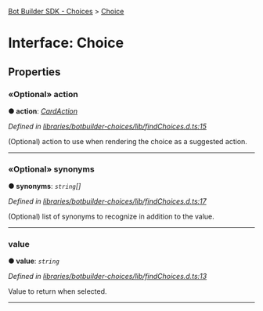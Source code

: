[Bot Builder SDK - Choices](../README.md) > [Choice](../interfaces/botbuilder_choices.choice.md)



# Interface: Choice


## Properties
<a id="action"></a>

### «Optional» action

**●  action**:  *[CardAction]()* 

*Defined in [libraries/botbuilder-choices/lib/findChoices.d.ts:15](https://github.com/Microsoft/botbuilder-js/blob/5422076/libraries/botbuilder-choices/lib/findChoices.d.ts#L15)*



(Optional) action to use when rendering the choice as a suggested action.




___

<a id="synonyms"></a>

### «Optional» synonyms

**●  synonyms**:  *`string`[]* 

*Defined in [libraries/botbuilder-choices/lib/findChoices.d.ts:17](https://github.com/Microsoft/botbuilder-js/blob/5422076/libraries/botbuilder-choices/lib/findChoices.d.ts#L17)*



(Optional) list of synonyms to recognize in addition to the value.




___

<a id="value"></a>

###  value

**●  value**:  *`string`* 

*Defined in [libraries/botbuilder-choices/lib/findChoices.d.ts:13](https://github.com/Microsoft/botbuilder-js/blob/5422076/libraries/botbuilder-choices/lib/findChoices.d.ts#L13)*



Value to return when selected.




___


